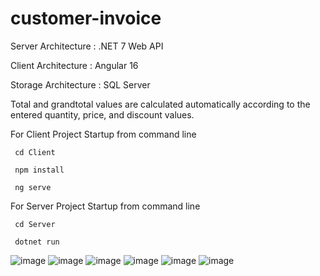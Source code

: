 ﻿# customer-invoice 

 Server Architecture  : .NET 7 Web API
 
 Client Architecture  : Angular 16
 
 Storage Architecture : SQL Server 

 Total and grandtotal values ​​are calculated automatically according to the entered quantity, price, and discount values.

For Client Project Startup from command line

```
 cd Client
 
 npm install
 
 ng serve
```

For Server Project Startup from command line

```
 cd Server
 
 dotnet run
```
 
 ![image](https://github.com/okkartal/customer-invoice/assets/5641640/63401928-81b0-4207-862a-c24fde3e3506)
![image](https://github.com/okkartal/customer-invoice/assets/5641640/81116b2a-ed6f-4892-9475-92bdb1c447a6)
![image](https://github.com/okkartal/customer-invoice/assets/5641640/f4d97a51-d3d7-49f8-92ca-372e80b6faf3)
![image](https://github.com/okkartal/customer-invoice/assets/5641640/2edd2d8d-bdd2-4874-b07b-14feb63063fa)
![image](https://github.com/okkartal/customer-invoice/assets/5641640/b819cd7f-66d6-4233-9801-8bec3b416f85)
![image](https://github.com/okkartal/customer-invoice/assets/5641640/223c4677-ab69-4576-be81-7ecd082f46f9)
